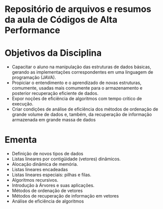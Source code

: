 # Repositório de arquivos e resumos da aula de Códigos de Alta Performance

# Objetivos da Disciplina
- Capacitar o aluno na manipulação das estruturas de dados básicas, gerando as implementações correspondentes em uma linguagem de programação (JAVA).
- Propiciar o entendimento e o aprendizado de novas estruturas, comumente, usadas mais comumente para o armazenamento e posterior recuperação eficiente de dados.
- Expor noções de eficiência de algoritmos com tempo crítico de execução.
- Criar condições de análise de eficiência dos métodos de ordenação de grande volume de dados e, também, da recuperação de informação armazenada em grande massa de dados

# Ementa

- Definição de novos tipos de dados
- Listas lineares por contigüidade (vetores) dinâmicos.
- Alocação dinâmica de memória.
- Listas lineares encadeadas
- Listas lineares especiais: pilhas e filas.
- Algoritmos recursivos.
- Introdução à Árvores e suas aplicações.
- Métodos de ordenação de vetores
- Métodos de recuperação de informação em vetores
- Análise de eficiência de algoritmos
